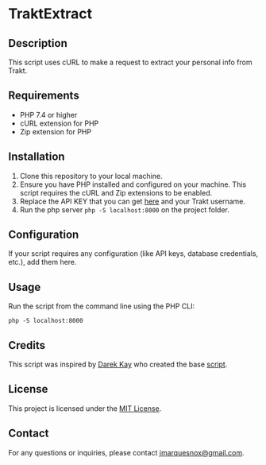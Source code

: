 # TraktExtract

## Description

This script uses cURL to make a request to extract your personal info from Trakt.

## Requirements

- PHP 7.4 or higher
- cURL extension for PHP
- Zip extension for PHP

## Installation

1. Clone this repository to your local machine.
2. Ensure you have PHP installed and configured on your machine. This script requires the cURL and Zip extensions to be enabled.
3. Replace the API KEY that you can get [here](http://docs.trakt.apiary.io/#introduction/create-an-app) and your Trakt username.
4. Run the php server ``php -S localhost:8000`` on the project folder.

## Configuration

If your script requires any configuration (like API keys, database credentials, etc.), add them here.

## Usage

Run the script from the command line using the PHP CLI:

``php -S localhost:8000``

## Credits
This script was inspired by [Darek Kay](https://github.com/darekkay) who created the base [script](https://gist.github.com/darekkay/ff1c5aadf31588f11078).

## License
This project is licensed under the [MIT License](LICENSE).

## Contact
For any questions or inquiries, please contact jmarquesnox@gmail.com.
